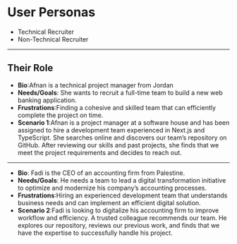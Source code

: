 # User Personas

- Technical Recruiter
- Non-Technical Recruiter

---

## Their Role

- **Bio**:Afnan is a technical project manager from Jordan
- **Needs/Goals**: She wants to recruit a full-time team to build a new web
  banking application.
- **Frustrations**:Finding a cohesive and skilled team that can efficiently
  complete the project on time.
- **Scenario 1**:Afnan is a project manager at a software house and has been
  assigned to hire a development team experienced in Next.js and TypeScript. She
  searches online and discovers our team’s repository on GitHub. After reviewing
  our skills and past projects, she finds that we meet the project requirements
  and decides to reach out.

---

- **Bio**: Fadi is the CEO of an accounting firm from Palestine.
- **Needs/Goals**: He needs a team to lead a digital transformation initiative
  to optimize and modernize his company’s accounting processes.
- **Frustrations**:Hiring an experienced development team that understands
  business needs and can implement an efficient digital solution.
- **Scenario 2**:Fadi is looking to digitalize his accounting firm to improve
  workflow and efficiency. A trusted colleague recommends our team. He explores
  our repository, reviews our previous work, and finds that we have the
  expertise to successfully handle his project.
